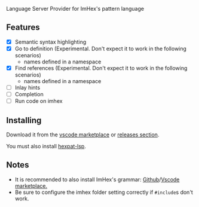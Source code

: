 Language Server Provider for ImHex's pattern language

## Features
- [X] Semantic syntax highlighting
- [X] Go to definition (Experimental. Don't expect it to work in the following scenarios)
    * names defined in a namespace
- [X] Find references (Experimental. Don't expect it to work in the following scenarios)
    * names defined in a namespace
- [ ] Inlay hints
- [ ] Completion
- [ ] Run code on imhex

## Installing
Download it from the [vscode marketplace](https://marketplace.visualstudio.com/items?itemName=calcoph.hexpat-language-server) or [releases section](https://github.com/Calcoph/vscode-hexpat-lsp/releases).

You must also install [hexpat-lsp](https://github.com/Calcoph/hexpat-lsp).

## Notes
* It is recommended to also install ImHex's grammar: [Github](https://github.com/Calcoph/vscode-hexpat)/[Vscode marketplace.](https://marketplace.visualstudio.com/items?itemName=calcoph.vscode-hexpat)
* Be sure to configure the imhex folder setting correctly if `#include`s don't work.